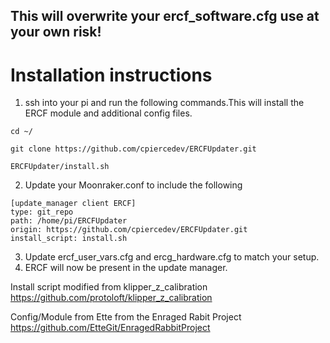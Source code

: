 ## This will overwrite your ercf_software.cfg use at your own risk!

# Installation instructions

1. ssh into your pi and run the following commands.This will install the ERCF module and additional config files.

`cd ~/`

`git clone https://github.com/cpiercedev/ERCFUpdater.git`


`ERCFUpdater/install.sh`


2. Update your Moonraker.conf to include the following

```
[update_manager client ERCF]
type: git_repo
path: /home/pi/ERCFUpdater
origin: https://github.com/cpiercedev/ERCFUpdater.git
install_script: install.sh
```

3. Update ercf_user_vars.cfg and ercg_hardware.cfg to match your setup.
4. ERCF will now be present in the update manager.


Install script modified from klipper_z_calibration
https://github.com/protoloft/klipper_z_calibration

Config/Module from Ette from the Enraged Rabit Project
https://github.com/EtteGit/EnragedRabbitProject
